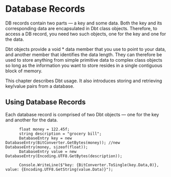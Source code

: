 # Database Records
DB records contain two parts — a key and some data. Both the key and its corresponding data are encapsulated in Dbt class objects. Therefore, to access a DB record, you need two such objects, one for the key and one for the data. 

Dbt objects provide a void * data member that you use to point to your data, and another member that identifies the data length. They can therefore be used to store anything from simple primitive data to complex class objects so long as the information you want to store resides in a single contiguous block of memory. 

This chapter describes Dbt usage. It also introduces storing and retrieving key/value pairs from a database. 

## Using Database Records

Each database record is comprised of two Dbt objects — one for the key and another for the data. 

```
      float money = 122.45f;
      string description = "grocery bill";
      DatabaseEntry key = new DatabaseEntry(BitConverter.GetBytes(money)); //new DatabaseEntry(money, sizeof(float));
      DatabaseEntry value = new DatabaseEntry(Encoding.UTF8.GetBytes(description));

      Console.WriteLine($"key: {BitConverter.ToSingle(key.Data,0)}, value: {Encoding.UTF8.GetString(value.Data)}");
```
